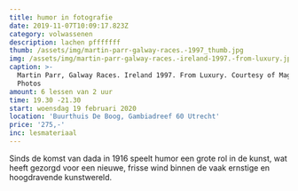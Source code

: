 ```yaml
---
title: humor in fotografie
date: 2019-11-07T10:09:17.823Z
category: volwassenen
description: lachen pfffffff
thumb: /assets/img/martin-parr-galway-races.-1997_thumb.jpg
img: /assets/img/martin-parr-galway-races.-ireland-1997.-from-luxury.jpg
caption: >-
  Martin Parr, Galway Races. Ireland 1997. From Luxury. Courtesy of Magnum
  Photos
amount: 6 lessen van 2 uur
time: 19.30 -21.30
start: woensdag 19 februari 2020
location: 'Buurthuis De Boog, Gambiadreef 60 Utrecht'
price: '275,-'
inc: lesmateriaal
---
```

Sinds de komst van dada in 1916 speelt humor een grote rol in de kunst, wat heeft gezorgd voor een nieuwe, frisse wind binnen de vaak ernstige en hoogdravende kunstwereld.
